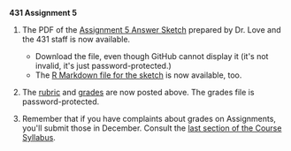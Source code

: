 **431 Assignment 5**

1. The PDF of the [Assignment 5 Answer Sketch](https://github.com/THOMASELOVE/431homework/blob/master/HW5/431-sketch5-pw-2017.pdf) prepared by Dr. Love and the 431 staff is now available. 
    - Download the file, even though GitHub cannot display it (it's not invalid, it's just password-protected.) 
    - The [R Markdown file for the sketch](https://raw.githubusercontent.com/THOMASELOVE/431homework/master/HW5/431-sketch5-2017.Rmd) is now available, too.

2. The [rubric](https://github.com/THOMASELOVE/431homework/blob/master/HW5/431-rubric5-2017.pdf) and [grades](https://github.com/THOMASELOVE/431homework/blob/master/HW5/431-grades5-pw-2017.pdf) are now posted above. The grades file is password-protected.

3. Remember that if you have complaints about grades on Assignments, you'll submit those in December. Consult the [last section of the Course Syllabus](https://thomaselove.github.io/431syllabus/general-course-policies.html#grade-appeal-policy---wait-until-december).
